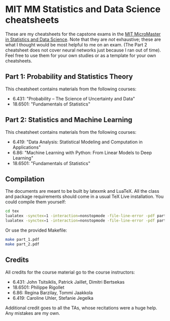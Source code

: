 # MIT MM Statistics and Data Science cheatsheets

These are my cheatsheets for the capstone exams in the [MIT MicroMaster in Statistics and Data Science](https://micromasters.mit.edu/ds/).
Note that they are _not_ exhaustive; these are what I thought would be most helpful to me on an exam.
(The Part 2 cheatsheet does not cover neural networks just because I ran out of time).
Feel free to use them for your own studies or as a template for your own cheatsheets.

## Part 1: Probability and Statistics Theory

This cheatsheet contains materials from the following courses:

  * 6.431: "Probability &ndash; The Science of Uncertainty and Data"
  * 18.6501: "Fundamentals of Statistics"

## Part 2: Statistics and Machine Learning

This cheatsheet contains materials from the following courses:

  * 6.419: "Data Analysis: Statistical Modeling and Computation in Applications"
  * 6.86: "Machine Learning with Python: From Linear Models to Deep Learning"
  * 18.6501: "Fundamentals of Statistics"

## Compilation

The documents are meant to be built by latexmk and LuaTeX.
All the class and package requirements should come in a usual TeX Live installation.
You could compile them yourself:

```bash
cd tex
lualatex -synctex=1 -interaction=nonstopmode -file-line-error -pdf part_1.tex
lualatex -synctex=1 -interaction=nonstopmode -file-line-error -pdf part_2.tex
```

Or use the provided Makefile:

```bash
make part_1.pdf
make part_2.pdf
```

## Credits

All credits for the course material go to the course instructors:

* 6.431: John Tsitsiklis, Patrick Jaillet, Dimitri Bertsekas
* 18.6501: Philippe Rigollet
* 6.86: Regina Barzilay, Tommi Jaakkola
* 6.419: Caroline Uhler, Stefanie Jegelka

Additional credit goes to all the TAs, whose recitations were a huge help.
Any mistakes are my own.
